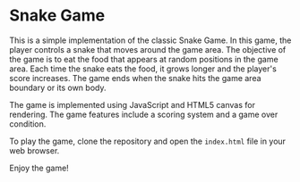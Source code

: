 # Snake Game

This is a simple implementation of the classic Snake Game. In this game, the player controls a snake that moves around the game area. The objective of the game is to eat the food that appears at random positions in the game area. Each time the snake eats the food, it grows longer and the player's score increases. The game ends when the snake hits the game area boundary or its own body.

The game is implemented using JavaScript and HTML5 canvas for rendering. The game features include a scoring system and a game over condition.

To play the game, clone the repository and open the `index.html` file in your web browser.

Enjoy the game!